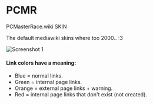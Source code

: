 [screenshot1]: http://pcmasterrace.wiki/skins/PCMR/screenshots/1080p.jpg "screenshot 1"
# PCMR
PCMasterRace.wiki SKIN

The default mediawiki skins where too 2000.. :3

![Screenshot 1][screenshot1]




#### Link colors have a meaning:<br>
* Blue = normal links.
* Green = internal page links.
* Orange = external page links + warning.
* Red = internal page links that don't exist (not created).
